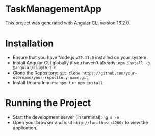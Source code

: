 # TaskManagementApp

This project was generated with [Angular CLI](https://github.com/angular/angular-cli) version 16.2.0.

# Installation
 - Ensure that you have Node.js `v22.11.0` installed on your system.
 - Install Angular CLI globally if you haven't already:
  `npm install -g @angular/cli@16.2.0`
 - Clone the Repository: `git clone https://github.com/your-username/your-repository-name.git`
 - Install Dependencies: `npm i` or `npm install`

# Running the Project
  - Start the development server (in terminal): `ng s -o`
  - Open your browser and visit `http://localhost:4200/` to view the application.
